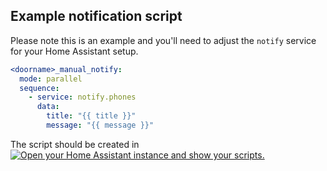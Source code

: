 ## Example notification script

Please note this is an example and you'll need to adjust the `notify` service for your Home Assistant setup.

```yaml
<doorname>_manual_notify:
  mode: parallel
  sequence:
    - service: notify.phones
      data:
        title: "{{ title }}"
        message: "{{ message }}"
```

The script should be created in [![Open your Home Assistant instance and show your scripts.](https://my.home-assistant.io/badges/scripts.svg)](https://my.home-assistant.io/redirect/scripts/)